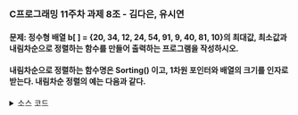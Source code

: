 ### C프로그래밍 11주차 과제 8조 - 김다은, 유시연 

#### 문제: 정수형 배열 b[ ] = {20, 34, 12, 24, 54, 91, 9, 40, 81, 10}의 최대값, 최소값과 내림차순으로 정렬하는 함수를 만들어 출력하는 프로그램을 작성하시오. 
#### 내림차순으로 정렬하는 함수명은 Sorting() 이고, 1차원 포인터와 배열의 크기를 인자로 받는다. 내림차순 정렬의 예는 다음과 같다.


<details>
<summary>소스 코드</summary>

<div markdown="1">
```c
#include <stdio.h>

int Max(int* pArr, int size);
int Min(int* pArr, int size);
void Sorting(int* pArr, int size);

int main() {
    int b[] = { 20, 34, 12, 24, 54, 91, 9, 40, 81, 10 };
    int size = sizeof(b) / sizeof(b[0]);

    // 정렬 전 배열
    printf("[정렬 전 배열]\n");
    for (int i = 0; i < size; i++) {
        printf("%d ", b[i]);
    }
    printf("\n");

    // 최대값 최소값
    int max_value = Max(b, size);
    int min_value = Min(b, size);
    printf("최대값: %d\n", max_value);
    printf("최소값: %d\n", min_value);

   
    Sorting(b, size);

    
    printf("[내림차순 정렬 후 배열]\n");
    for (int i = 0; i < size; i++) {
        printf("%d ", b[i]);
    }
    printf("\n");

    return 0;
}

int Max(int* pArr, int size) {
    int max = pArr[0];
    for (int i = 1; i < size; i++) {
        if (pArr[i] > max) {
            max = pArr[i];
        }
    }
    return max;
}

int Min(int* pArr, int size) {
    int min = pArr[0];
    for (int i = 1; i < size; i++) {
        if (pArr[i] < min) {
            min = pArr[i];
        }
    }
    return min;
}

void Sorting(int* pArr, int size) {
    for (int i = 0; i < size - 1; i++) {
        for (int j = 0; j < size - i - 1; j++) {
            if (pArr[j] < pArr[j + 1]) {
                int temp = pArr[j];
                pArr[j] = pArr[j + 1];
                pArr[j + 1] = temp;
            }
        }
    }
}
```
</div>
</details>


### 실행 결과 이미지 
<img width="863" alt="image" src="https://github.com/hiciz/C_pg-08_group/assets/138213248/1468099e-2ddd-40a1-822f-9335778a85ef">

